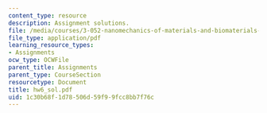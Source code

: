 ```yaml
---
content_type: resource
description: Assignment solutions.
file: /media/courses/3-052-nanomechanics-of-materials-and-biomaterials-spring-2007/1c30b68f1d78506d59f99fcc8bb7f76c_hw6_sol.pdf
file_type: application/pdf
learning_resource_types:
- Assignments
ocw_type: OCWFile
parent_title: Assignments
parent_type: CourseSection
resourcetype: Document
title: hw6_sol.pdf
uid: 1c30b68f-1d78-506d-59f9-9fcc8bb7f76c
---
```

